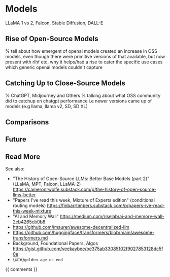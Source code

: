 # Models

LLaMA 1 vs 2, Falcon, Stable Diffusion, DALL-E


## Rise of Open-Source Models
% tell about how emergent of openai models created an increase in OSS models, even though there were primitive versions of that available, but now present with rlhf etc, why it helps/had a rise to cater the specific use cases which generic openai models couldn't capture

## Catching Up to Close-Source Models
% ChatGPT, Midjourney and Others
% talking about what OSS community did to catchup on chatgpt performance i.e newer versions came up of models (e.g llama, llama v2, SD, SD XL)

## Comparisons


## Future


## Read More

See also:

- "The History of Open-Source LLMs: Better Base Models (part 2)" (LLaMA, MPT, Falcon, LLaMA-2) https://cameronrwolfe.substack.com/p/the-history-of-open-source-llms-better
- "Papers I've read this week, Mixture of Experts edition" (conditional routing models) https://finbarrtimbers.substack.com/p/papers-ive-read-this-week-mixture
- "AI and Memory Wall" https://medium.com/riselab/ai-and-memory-wall-2cb4265cb0b8
- https://github.com/imaurer/awesome-decentralized-llm
- https://github.com/huggingface/transformers/blob/main/awesome-transformers.md
- Background, Foundational Papers, Algos https://gist.github.com/veekaybee/be375ab33085102f9027853128dc5f0e
- {cite}`golden-age-os-end`

{{ comments }}
